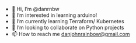 - 👋 Hi, I’m @danrnbw
- 👀 I’m interested in learning arduino!
- 🌱 I’m currently learning Terraform/ Kubernetes
- 💞️ I’m looking to collaborate on Python projects
- 📫 How to reach me danjohnrainbow@gmail.com

